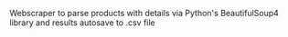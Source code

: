 Webscraper to parse products with details via Python's BeautifulSoup4 library and results autosave to .csv file
